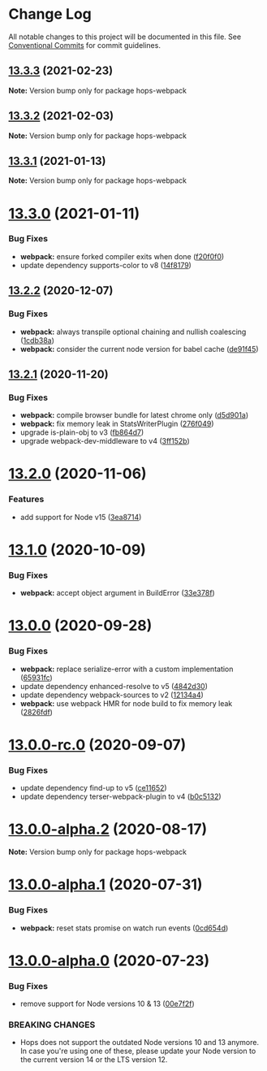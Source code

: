 # Change Log

All notable changes to this project will be documented in this file.
See [Conventional Commits](https://conventionalcommits.org) for commit guidelines.

## [13.3.3](https://github.com/xing/hops/compare/v13.3.2...v13.3.3) (2021-02-23)

**Note:** Version bump only for package hops-webpack





## [13.3.2](https://github.com/xing/hops/compare/v13.3.1...v13.3.2) (2021-02-03)

**Note:** Version bump only for package hops-webpack





## [13.3.1](https://github.com/xing/hops/compare/v13.3.0...v13.3.1) (2021-01-13)

**Note:** Version bump only for package hops-webpack





# [13.3.0](https://github.com/xing/hops/compare/v13.2.2...v13.3.0) (2021-01-11)


### Bug Fixes

* **webpack:** ensure forked compiler exits when done ([f20f0f0](https://github.com/xing/hops/commit/f20f0f0b0accade4e5973accbd3afc1bf33221fd))
* update dependency supports-color to v8 ([14f8179](https://github.com/xing/hops/commit/14f8179ad1982a4c1bd359e56acd194324f54c3e))





## [13.2.2](https://github.com/xing/hops/compare/v13.2.1...v13.2.2) (2020-12-07)


### Bug Fixes

* **webpack:** always transpile optional chaining and nullish coalescing ([1cdb38a](https://github.com/xing/hops/commit/1cdb38ad209404e038fcd17cb495f4008c9e8baa))
* **webpack:** consider the current node version for babel cache ([de91f45](https://github.com/xing/hops/commit/de91f454bae3b49f159ef053a7fcfaa35f200418))





## [13.2.1](https://github.com/xing/hops/compare/v13.2.0...v13.2.1) (2020-11-20)


### Bug Fixes

* **webpack:** compile browser bundle for latest chrome only ([d5d901a](https://github.com/xing/hops/commit/d5d901ab00e0cf92d5660a95ee65fb9cf44aa77d))
* **webpack:** fix memory leak in StatsWriterPlugin ([276f049](https://github.com/xing/hops/commit/276f0499315a9dc786ee7c50ae1f52d62ad49092))
* upgrade is-plain-obj to v3 ([fb864d7](https://github.com/xing/hops/commit/fb864d7ad007d135d033d46cc3ded7e78fd61f90))
* upgrade webpack-dev-middleware to v4 ([3ff152b](https://github.com/xing/hops/commit/3ff152b8ee91199017fae28059fa82d8f87b58bd))





# [13.2.0](https://github.com/xing/hops/compare/v13.1.0...v13.2.0) (2020-11-06)


### Features

* add support for Node v15 ([3ea8714](https://github.com/xing/hops/commit/3ea8714702960d0408cb6eae4bf336cb637eea9d))





# [13.1.0](https://github.com/xing/hops/compare/v13.0.0...v13.1.0) (2020-10-09)


### Bug Fixes

* **webpack:** accept object argument in BuildError ([33e378f](https://github.com/xing/hops/commit/33e378f7e1b4a65b816bafa8da0fd88caf563fdc))





# [13.0.0](https://github.com/xing/hops/compare/v13.0.0-rc.0...v13.0.0) (2020-09-28)


### Bug Fixes

* **webpack:** replace serialize-error with a custom implementation ([65931fc](https://github.com/xing/hops/commit/65931fcb319198b61f20baf07bfbd8d7d3d750dd))
* update dependency enhanced-resolve to v5 ([4842d30](https://github.com/xing/hops/commit/4842d307931699b3d5aef656a8b0900e038be768))
* update dependency webpack-sources to v2 ([12134a4](https://github.com/xing/hops/commit/12134a40aec57c8b2cbdedbbcfd15bd3883e224e))
* **webpack:** use webpack HMR for node build to fix memory leak ([2826fdf](https://github.com/xing/hops/commit/2826fdfa64084507fdd07be7a34cee66763ee73a))





# [13.0.0-rc.0](https://github.com/xing/hops/compare/v13.0.0-alpha.2...v13.0.0-rc.0) (2020-09-07)


### Bug Fixes

* update dependency find-up to v5 ([ce11652](https://github.com/xing/hops/commit/ce1165227b2a0782f6e945e0a1c8de8adb1a4ea9))
* update dependency terser-webpack-plugin to v4 ([b0c5132](https://github.com/xing/hops/commit/b0c51320984d42bce065718cf8626080a75928a4))





# [13.0.0-alpha.2](https://github.com/xing/hops/compare/v13.0.0-alpha.1...v13.0.0-alpha.2) (2020-08-17)

**Note:** Version bump only for package hops-webpack





# [13.0.0-alpha.1](https://github.com/xing/hops/compare/v13.0.0-alpha.0...v13.0.0-alpha.1) (2020-07-31)


### Bug Fixes

* **webpack:** reset stats promise on watch run events ([0cd654d](https://github.com/xing/hops/commit/0cd654d33c56f068fdf5412e6e45901312948b0d))





# [13.0.0-alpha.0](https://github.com/xing/hops/compare/v12.0.0-rc99...v13.0.0-alpha.0) (2020-07-23)


### Bug Fixes

* remove support for Node versions 10 & 13 ([00e7f2f](https://github.com/xing/hops/commit/00e7f2fb2ec92b859805b65bfeee697a78bf8147))


### BREAKING CHANGES

* Hops does not support the outdated Node versions 10
and 13 anymore. In case you're using one of these, please update your
Node version to the current version 14 or the LTS version 12.
